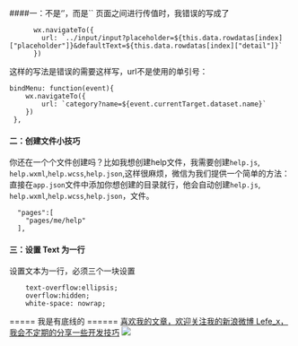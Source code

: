 ####一：不是‘’，而是``
页面之间进行传值时，我错误的写成了
```
      wx.navigateTo({
        url: `../input/input?placeholder=${this.data.rowdatas[index]["placeholder"]}&defaultText=${this.data.rowdatas[index]["detail"]}`
      })
```
这样的写法是错误的需要这样写，url不是使用的单引号：
```
bindMenu: function(event){
    wx.navigateTo({
        url: `category?name=${event.currentTarget.dataset.name}`
    })
 },
```
#### 二：创建文件小技巧
你还在一个个文件创建吗？比如我想创建help文件，我需要创建`help.js`, `help.wxml`,`help.wcss`,`help.json`,这样很麻烦，微信为我们提供一个简单的方法：
直接在`app.json`文件中添加你想创建的目录就行，他会自动创建`help.js`, `help.wxml`,`help.wcss`,`help.json`，文件。
```
  "pages":[
    "pages/me/help"
  ],
```

#### 三：设置 Text 为一行
设置文本为一行，必须三个一块设置
```
    text-overflow:ellipsis;
    overflow:hidden;
    white-space: nowrap;
```

===== 我是有底线的 ======
[喜欢我的文章，欢迎关注我的新浪微博 Lefe_x，我会不定期的分享一些开发技巧](http://www.weibo.com/5953150140/profile?rightmod=1&wvr=6&mod=personnumber&is_all=1)
![](http://upload-images.jianshu.io/upload_images/1664496-e409f16579811101.jpg)
